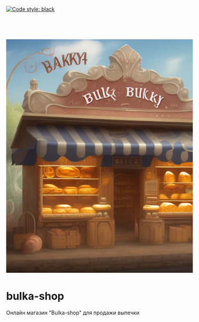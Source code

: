 [![Code style: black](https://img.shields.io/badge/code%20style-black-000000.svg)](https://github.com/psf/black)

<h1 align="center">
  <br>
  <img src="https://github.com/iPatrushevSergey/bulka-shop/blob/main/images/bulka.webp"></a>
</h1>

# bulka-shop
Онлайн магазин "Bulka-shop" для продажи выпечки
